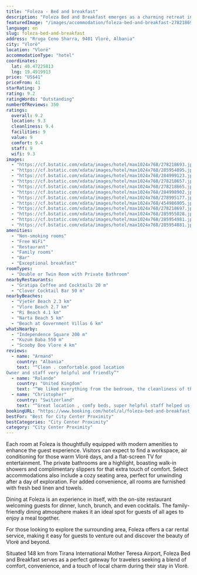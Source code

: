```yaml
---
title: "Foleza - Bed and breakfast"
description: "Foleza Bed and Breakfast emerges as a charming retreat in the heart of Vlorë, merely a stone's throw away from the iconic Independence Square and the historic Kuzum Baba."
featuredImage: "/images/accommodation/foleza-bed-and-breakfast-278218693.jpg"
language: en
slug: foleza-bed-and-breakfast
address: "Rruga Ceno Sharra, 9401 Vlorë, Albania"
city: "Vlorë"
location: "Vlorë"
accommodationType: "hotel"
coordinates:
  lat: 40.47225813
  lng: 19.4919913
price: "US$41"
priceFrom: 41
starRating: 3
rating: 9.2
ratingWords: "Outstanding"
numberOfReviews: 350
ratings:
  overall: 9.2
  location: 9.3
  cleanliness: 9.4
  facilities: 9
  value: 9
  comfort: 9.4
  staff: 9
  wifi: 9.3
images:
  - "https://cf.bstatic.com/xdata/images/hotel/max1024x768/278218693.jpg?k=bdf8f98e3dcf58888a611a7b20fe52820a90ba6498e0069c54a3bc617f4e1889&o=&hp=1"
  - "https://cf.bstatic.com/xdata/images/hotel/max1024x768/285954895.jpg?k=5192408bd408f7d57022bf63e039717c017fdb79608187f087b652b532a111d8&o=&hp=1"
  - "https://cf.bstatic.com/xdata/images/hotel/max1024x768/284999123.jpg?k=a8ffbdebd1b282bbb945d8579091f65d007812a51090d24e77173d07fb991208&o=&hp=1"
  - "https://cf.bstatic.com/xdata/images/hotel/max1024x768/278218657.jpg?k=95cb5824bcf64175424865a7a136512a0a6fd644159a6f7f53f59d84d6bbf367&o=&hp=1"
  - "https://cf.bstatic.com/xdata/images/hotel/max1024x768/278218665.jpg?k=d7504c133cdd94aeb7f730f3e146d02e1afddf8340e73fcd7db83df0da9e792e&o=&hp=1"
  - "https://cf.bstatic.com/xdata/images/hotel/max1024x768/284998902.jpg?k=2bfca33021b6215b7d836f9942e249f61759ab6b35b3b42100b33fb84fed053b&o=&hp=1"
  - "https://cf.bstatic.com/xdata/images/hotel/max1024x768/278995177.jpg?k=c37bcb7bc720ac3054901dfb5bdee09da102671383f132a674c1a6094faf4109&o=&hp=1"
  - "https://cf.bstatic.com/xdata/images/hotel/max1024x768/454986905.jpg?k=264740a8f1e296d571c08bd90e27a7a2efe89bd789c1cb659f383a95e18596a8&o=&hp=1"
  - "https://cf.bstatic.com/xdata/images/hotel/max1024x768/278218697.jpg?k=c43224a0a9344aa64d6b5a4b36e52e5deaca391e3d3bf271178cff3ce4c6c620&o=&hp=1"
  - "https://cf.bstatic.com/xdata/images/hotel/max1024x768/285955028.jpg?k=0f467d372f0967a7d3c898cc45a396cf97b31294a22b0187bf289773017ef66c&o=&hp=1"
  - "https://cf.bstatic.com/xdata/images/hotel/max1024x768/285954981.jpg?k=903a0101e49d7d4acab0bb11173faee8a742a6552809812a9edcc86eda789a77&o=&hp=1"
  - "https://cf.bstatic.com/xdata/images/hotel/max1024x768/285954881.jpg?k=d74fa42b738b129c5f5784cea803b0e5d3b090977bb8dbe0534e287c814d021f&o=&hp=1"
amenities:
  - "Non-smoking rooms"
  - "Free WiFi"
  - "Restaurant"
  - "Family rooms"
  - "Bar"
  - "Exceptional breakfast"
roomTypes:
  - "Double or Twin Room with Private Bathroom"
nearbyRestaurants:
  - "Gratipa Coffee and Cocktails 20 m"
  - "Clover Cocktail Bar 50 m"
nearbyBeaches:
  - "Vjetër Beach 2.3 km"
  - "Vlore Beach 2.7 km"
  - "Ri Beach 4.1 km"
  - "Narta Beach 5 km"
  - "Beach at Government Villas 6 km"
whatsNearby:
  - "Independence Square 200 m"
  - "Kuzum Baba 550 m"
  - "Scooby Doo Vlore 4 km"
reviews:
  - name: "Armand"
    country: "Albania"
    text: "“Clean . comfortable.good location
Owner and staff very helpful and friendly”"
  - name: "Rolande"
    country: "United Kingdom"
    text: "“We liked everything from the bedroom, the cleanliness of the place, the friendly and approachable staff to the delicious breakfast.”"
  - name: "Christopher"
    country: "Switzerland"
    text: "“Great location , comfy beds, super helpful staff helped us to organise a taxi after we had trouble finding a bus to take us further.”"
bookingURL: "https://www.booking.com/hotel/al/foleza-bed-and-breakfast.en-gb.html?aid=8035640"
bestFor: "Best for City Center Proximity"
bestCategories: "City Center Proximity"
category: "City Center Proximity"
---
```


Each room at Foleza is thoughtfully equipped with modern amenities to enhance the guest experience. Visitors can expect to find a workspace, air conditioning for those warm Vlorë days, and a flat-screen TV for entertainment. The private bathrooms are a highlight, boasting walk-in showers and complimentary slippers for that extra touch of comfort. Select accommodations also include a cozy seating area, perfect for unwinding after a day of exploration. For added convenience, all rooms are furnished with fresh bed linen and towels.

Dining at Foleza is an experience in itself, with the on-site restaurant welcoming guests for dinner, lunch, brunch, and even cocktails. The family-friendly dining atmosphere makes it an ideal spot for guests of all ages to enjoy a meal together.

For those looking to explore the surrounding area, Foleza offers a car rental service, making it easy for guests to venture out and discover the beauty of Vlorë and beyond.

Situated 148 km from Tirana International Mother Teresa Airport, Foleza Bed and Breakfast serves as a perfect gateway for travelers seeking a blend of comfort, convenience, and a touch of local charm during their stay in Vlorë.